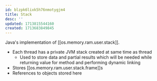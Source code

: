 ```yaml
---
id: blzpk6lixk5h76nmotygjm4
title: Stack
desc: ''
updated: 1713815544160
created: 1713683849845
---
```


Java's implementation of [[os.memory.ram.user.stack]].


- Each thread has a private JVM stack created at same time as thread
  - Used to store data and partial results which will be needed while returning value for method and performing dynamic linking
- Stores [[os.memory.ram.user.stack.frame]]s
- References to objects stored here
